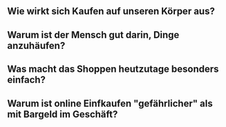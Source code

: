 ## Wie wirkt sich Kaufen auf unseren Körper aus?



## Warum ist der Mensch gut darin, Dinge anzuhäufen?

## Was macht das Shoppen heutzutage besonders einfach?

## Warum ist online Einfkaufen "gefährlicher" als mit Bargeld im Geschäft?
